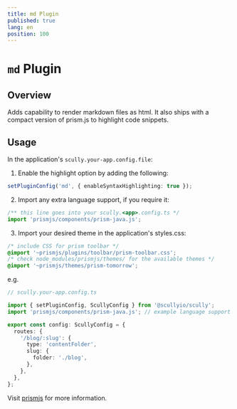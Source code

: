 ```yaml
---
title: md Plugin
published: true
lang: en
position: 100
---
```


# `md` Plugin

## Overview

Adds capability to render markdown files as html. It also ships with a compact version of prism.js to highlight code snippets.

## Usage

In the application's `scully.your-app.config.file`:

1.  Enable the highlight option by adding the following:

```typescript
setPluginConfig('md', { enableSyntaxHighlighting: true });
```

2.  Import any extra language support, if you require it:

```typescript
/** this line goes into your scully.<app>.config.ts */
import 'prismjs/components/prism-java.js';
```

3. Import your desired theme in the application's styles.css:

```css
/* include CSS for prism toolbar */
@import '~prismjs/plugins/toolbar/prism-toolbar.css';
/* check node_modules/prismjs/themes/ for the available themes */
@import '~prismjs/themes/prism-tomorrow';
```

e.g.

```typescript
// scully.your-app.config.ts

import { setPluginConfig, ScullyConfig } from '@scullyio/scully';
import 'prismjs/components/prism-java.js'; // example language support

export const config: ScullyConfig = {
  routes: {
    '/blog/:slug': {
      type: 'contentFolder',
      slug: {
        folder: './blog',
      },
    },
  },
};
```

Visit [prismjs](https://prismjs.com/) for more information.
